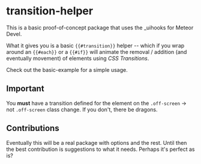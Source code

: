 transition-helper
=================

This is a basic proof-of-concept package that uses the _uihooks for Meteor Devel.

What it gives you is a basic `{{#transition}}` helper -- which if you wrap around an `{{#each}}` or a `{{#if}}` will animate the removal / addition (and eventually movement) of elements using *CSS Transitions*.

Check out the basic-example for a simple usage.

## Important

You **must** have a transition defined for the element on the `.off-screen` -> not `.off-screen` class change. If you don't, there be dragons.

## Contributions

Eventually this will be a real package with options and the rest. Until then the best contribution is suggestions to what it needs. Perhaps it's perfect as is?

